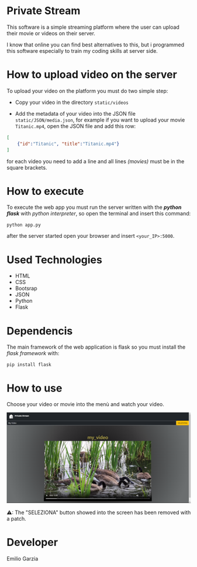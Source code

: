 # Private Stream

This software is a simple streaming platform where the user can upload their movie or videos on their server.  
  
I know that online you can find best alternatives to this, but i programmed this software especially to train my coding skills at server side.

# How to upload video on the server

To upload your video on the platform you must do two simple step:

* Copy your video in the directory `static/videos`

* Add the metadata of your video into the JSON file `static/JSON/media.json`, for example if you want to upload your movie `Titanic.mp4`, open the JSON file and add this row:

```JSON
[
    {"id":"Titanic", "title":"Titanic.mp4"}
]
```

for each video you need to add a line and all lines *(movies)* must be in the square brackets.

# How to execute

To execute the web app you must run the server written with the ***python flask*** with *python interpreter*, so open the terminal and insert this command:

```shell
python app.py
```

after the server started open your browser and insert `<your_IP>:5000`.

# Used Technologies

* HTML
* CSS
* Bootsrap
* JSON
* Python
* Flask

# Dependencis

The main framework of the web application is flask so you must install the *flask framework* with:

```shell
pip install flask
```

# How to use

Choose your video or movie into the menù and watch your video.

!["screenshot of view"](static/SVG/screenshot.png)

⚠: The "SELEZIONA" button showed into the screen has been removed with a patch.

# Developer

Emilio Garzia
